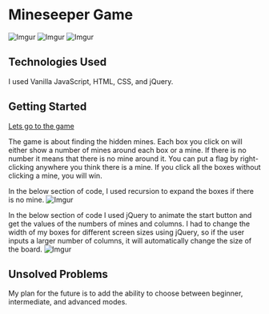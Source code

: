 <h1>Mineseeper Game</h1>

![Imgur](https://i.imgur.com/s9LDjBo.png)
![Imgur](https://i.imgur.com/sBrp5O7.png)
![Imgur](https://i.imgur.com/4ntjxDe.png)

<h2>Technologies Used</h2>

I used Vanilla JavaScript, HTML, CSS, and jQuery.

<h2>Getting Started</h2>

[Lets go to the game](http://www.meisam.org/projects/)

The game is about finding the hidden mines. Each box you click on will either show a number of mines around each box or a mine. If there is no number it means that there is no mine around it.
You can put a flag by right-clicking anywhere you think there is a mine. If you click all the boxes without clicking a mine, you will win.


In the below section of code, I used recursion to expand the boxes if there is no mine. 
![Imgur](https://i.imgur.com/7XPIEQn.png)

In the below section of code I used jQuery to animate the start button and get the values of the numbers of mines and columns. I had to change the width of my boxes for different screen sizes using jQuery, so if the user inputs a larger number of columns, it will automatically change the size of the board.
![Imgur](https://i.imgur.com/3LmCsuw.png)

<h2>Unsolved Problems</h2>
My plan for the future is to add the ability to choose between beginner, intermediate, and advanced modes.
